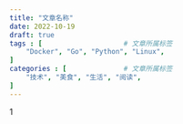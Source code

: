 ```yaml
---
title: "文章名称"
date: 2022-10-19
draft: true
tags : [                    # 文章所属标签
    "Docker", "Go", "Python", "Linux",
]
categories : [              # 文章所属标签
    "技术", "美食", "生活", "阅读",
]
---
```


1